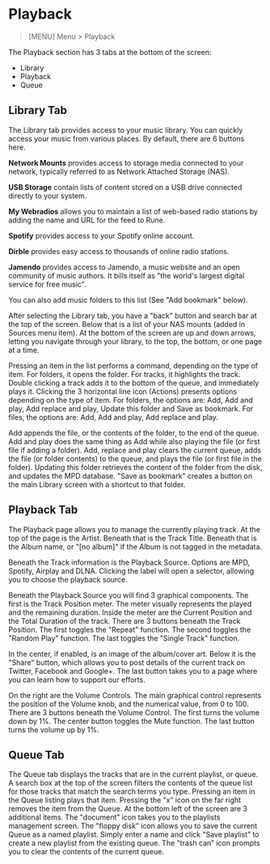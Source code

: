 # Playback

> [MENU] Menu > Playback

The Playback section has 3 tabs at the bottom of the screen:
 - Library
 - Playback
 - Queue

## Library Tab

The Library tab provides access to your music library. You can quickly access your music from various places. By default, there are 6 buttons here.

**Network Mounts** provides access to storage media connected to your network, typically referred to as Network Attached Storage (NAS).

**USB Storage** contain lists of content stored on a USB drive connected directly to your system.

**My Webradios** allows you to maintain a list of web-based radio stations by adding the name and URL for the feed to Rune.

**Spotify** provides access to your Spotify online account.

**Dirble** provides easy access to thousands of online radio stations.

**Jamendo** provides access to Jamendo, a music website and an open community of music authors. It bills itself as "the world's largest digital service for free music".

You can also add music folders to this list (See "Add bookmark" below).

After selecting the Library tab, you have a "back" button and search bar at the top of the screen. Below that is a list of your NAS mounts (added in Sources menu item). At the bottom of the screen are up and down arrows, letting you navigate through your library, to the top, the bottom, or one page at a time. 

Pressing an item in the list performs a command, depending on the type of item. For folders, it opens the folder. For tracks, it highlights the track. Double clicking a track adds it to the bottom of the queue, and immediately plays it. Clicking the 3 horizontal line icon (Actions) presents options depending on the type of item. For folders, the options are: Add, Add and play, Add replace and play, Update this folder and Save as bookmark. For files, the options are: Add, Add and play, Add replace and play.

Add appends the file, or the contents of the folder, to the end of the queue. Add and play does the same thing as Add while also playing the file (or first file if adding a folder). Add, replace and play clears the current queue, adds the file (or folder contents) to the queue, and plays the file (or first file in the folder). Updating this folder retrieves the content of the folder from the disk, and updates the MPD database. "Save as bookmark" creates a button on the main Library screen with a shortcut to that folder.


## Playback Tab

The Playback page allows you to manage the currently playing track. At the top of the page is the Artist. Beneath that is the Track Title. Beneath that is the Album name, or "[no album]" if the Album is not tagged in the metadata.

Beneath the Track information is the Playback Source. Options are MPD, Spotify, Airplay and DLNA. Clicking the label will open a selector, allowing you to choose the playback source.

Beneath the Playback Source you will find 3 graphical components. The first is the Track Position meter. The meter visually represents the played and the remaining duration. Inside the meter are the Current Position and the Total Duration of the track. There are 3 buttons beneath the Track Position. The first toggles the "Repeat" function. The second toggles the "Random Play" function. The last toggles the "Single Track" function.

In the center, if enabled, is an image of the album/cover art. Below it is the "Share" button, which allows you to post details of the current track on Twitter, Facebook and Google+. The last button takes you to a page where you can learn how to support our efforts.

On the right are the Volume Controls. The main graphical control represents the position of the Volume knob, and the numerical value, from 0 to 100. There are 3 buttons beneath the Volume Control. The first turns the volume down by 1%. The center button toggles the Mute function. The last button turns the volume up by 1%.

## Queue Tab

The Queue tab displays the tracks that are in the current playlist, or queue. A search box at the top of the screen filters the contents of the queue list for those tracks that match the search terms you type. Pressing an item in the Queue listing plays that item. Pressing the "x” icon on the far right removes the item from the Queue. At the bottom left of the screen are 3 additional items. The "document” icon takes you to the playlists management screen. The "floppy disk” icon allows you to save the current Queue as a named playlist. Simply enter a name and click "Save playlist” to create a new playlist from the existing queue. The "trash can” icon prompts you to clear the contents of the current queue.



